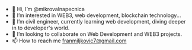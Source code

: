 - 👋 Hi, I’m @mikrovalnapecnica
- 👀 I’m interested in WEB3, web development, blockchain technology...
- 🌱 I’m civil engineer, currently learning web development, diving deeper in to developer's world.
- 💞️ I’m looking to collaborate on Web Development and WEB3 projects.
- 📫 How to reach me franmiljkovic7@gmail.com

<!---
mikrovalnapecnica/mikrovalnapecnica is a ✨ special ✨ repository because its `README.md` (this file) appears on your GitHub profile.
You can click the Preview link to take a look at your changes.
--->
